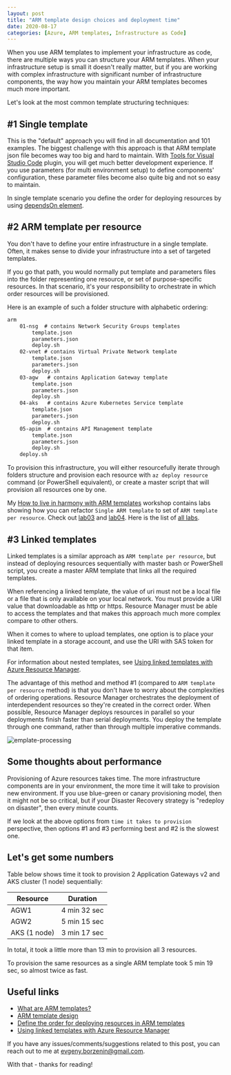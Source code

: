 ```yaml
---
layout: post
title: "ARM template design choices and deployment time"
date: 2020-08-17
categories: [Azure, ARM templates, Infrastructure as Code]
---
```


When you use ARM templates to implement your infrastructure as code, there are multiple ways you can structure your ARM templates. When your infrastructure setup is small it doesn't really matter, but if you are working with complex infrastructure with significant number of infrastructure components, the way how you maintain your ARM templates becomes much more important.

Let's look at the most common template structuring techniques:

## #1 Single template

This is the "default" approach you will find in all documentation and 101 examples. The biggest challenge with this approach is that ARM template json file becomes way too big and hard to maintain. With [Tools for Visual Studio Code](https://marketplace.visualstudio.com/items?itemName=msazurermtools.azurerm-vscode-tools) plugin, you will get much better development experience. If you use parameters (for multi environment setup) to define components' configuration, these parameter files become also quite big and not so easy to maintain.

In single template scenario you define the order for deploying resources by using [dependsOn element](https://docs.microsoft.com/en-us/azure/azure-resource-manager/templates/define-resource-dependency#dependson).

## #2 ARM template per resource

You don't have to define your entire infrastructure in a single template. Often, it makes sense to divide your infrastructure into a set of targeted templates.

If you go that path, you would normally put template and parameters files into the folder representing one resource, or set of purpose-specific resources. In that scenario, it's your responsibility to orchestrate in which order resources will be provisioned.

Here is an example of such a folder structure with alphabetic ordering:

```txt
arm
    01-nsg  # contains Network Security Groups templates
        template.json  
        parameters.json
        deploy.sh
    02-vnet # contains Virtual Private Network template
        template.json
        parameters.json
        deploy.sh
    03-agw   # contains Application Gateway template
        template.json
        parameters.json
        deploy.sh
    04-aks   # contains Azure Kubernetes Service template
        template.json
        parameters.json
        deploy.sh
    05-apim  # contains API Management template
        template.json
        parameters.json
        deploy.sh
    deploy.sh
```

To provision this infrastructure, you will either resourcefully iterate through folders structure and provision each resource with `az deploy resource` command (or PowerShell equivalent), or create a master script that will provision all resources one by one.

My [How to live in harmony with ARM templates](https://borzenin.com/iac-ws1-labs/) workshop contains labs showing how you can refactor  `Single ARM template` to set of `ARM template per resource`. Check out [lab03](https://github.com/evgenyb/iac-meetup/blob/master/workshops/01-how-to-live-in-harmony-with-ARM-templates/labs/lab-03/readme.md) and [lab04](https://github.com/evgenyb/iac-meetup/blob/master/workshops/01-how-to-live-in-harmony-with-ARM-templates/labs/lab-04/readme.md). Here is the list of [all labs](https://github.com/evgenyb/iac-meetup/blob/master/workshops/01-how-to-live-in-harmony-with-ARM-templates/agenda.md).

## #3 Linked templates

Linked templates is a similar approach as `ARM template per resource`, but instead of deploying resources sequentially with master bash or  PowerShell script, you create a master ARM template that links all the required templates.

When referencing a linked template, the value of uri must not be a local file or a file that is only available on your local network. You must provide a URI value that downloadable as http or https. Resource Manager must be able to access the templates and that makes this approach much more complex compare to other others.

When it comes to where to upload templates, one option is to place your linked template in a storage account, and use the URI with SAS token for that item.  

For information about nested templates, see [Using linked templates with Azure Resource Manager](https://docs.microsoft.com/en-us/azure/azure-resource-manager/templates/linked-templates).

The advantage of this method and method #1 (compared to `ARM template per resource` method) is that you don't have to worry about the complexities of ordering operations. Resource Manager orchestrates the deployment of interdependent resources so they're created in the correct order. When possible, Resource Manager deploys resources in parallel so your deployments finish faster than serial deployments. You deploy the template through one command, rather than through multiple imperative commands.

![emplate-processing](https://docs.microsoft.com/en-us/azure/azure-resource-manager/templates/media/overview/template-processing.png)

## Some thoughts about performance

Provisioning of Azure resources takes time. The more infrastructure components are in your environment, the more time it will take to provision new environment. If you use blue-green or canary provisioning model, then it might not be so critical, but if your Disaster Recovery strategy is "redeploy on disaster", then every minute counts.

If we look at the above options from `time it takes to provision` perspective, then options #1 and #3 performing best and #2 is the slowest one.

## Let's get some numbers

Table below shows time it took to provision 2 Application Gateways v2 and AKS cluster (1 node) sequentially:

Resource | Duration
---------|----------
AGW1     | 4 min 32 sec
AGW2     | 5 min 15 sec
AKS (1 node)     | 3 min 17 sec

In total, it took a little more than 13 min to provision all 3 resources.

To provision the same resources as a single ARM template took 5 min 19 sec, so almost twice as fast.

## Useful links

* [What are ARM templates?](https://docs.microsoft.com/en-us/azure/azure-resource-manager/templates/overview)
* [ARM template design](https://docs.microsoft.com/en-us/azure/azure-resource-manager/templates/overview#template-design)
* [Define the order for deploying resources in ARM templates](https://docs.microsoft.com/en-us/azure/azure-resource-manager/templates/define-resource-dependency)
* [Using linked templates with Azure Resource Manager](https://docs.microsoft.com/en-us/azure/azure-resource-manager/templates/linked-templates)

If you have any issues/comments/suggestions related to this post, you can reach out to me at evgeny.borzenin@gmail.com.

With that - thanks for reading!
